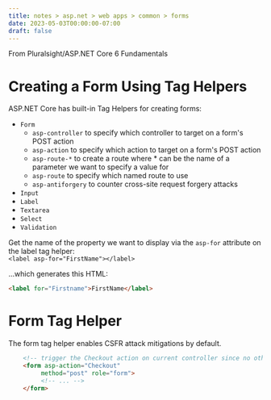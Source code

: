```yaml
---
title: notes > asp.net > web apps > common > forms
date: 2023-05-03T00:00:00-07:00
draft: false
---
```


From Pluralsight/ASP.NET Core 6 Fundamentals
# Creating a Form Using Tag Helpers
ASP.NET Core has built-in Tag Helpers for creating forms:
- `Form`
    - `asp-controller` to specify which controller to target on a form's POST action
    - `asp-action` to specify which action to target on a form's POST action
    - `asp-route-*` to create a route where * can be the name of a parameter we want to specify a value for
    - `asp-route` to specify which named route to use
    - `asp-antiforgery` to counter cross-site request forgery attacks
- `Input`
- `Label`
- `Textarea`
- `Select`
- `Validation`

Get the name of the property we want to display via the `asp-for` attribute on the label tag helper:  
`<label asp-for="FirstName"></label>`

…which generates this HTML:
```html
<label for="Firstname">FirstName</label>
```

# Form Tag Helper
The form tag helper enables CSFR attack mitigations by default.
```html
    <!-- trigger the Checkout action on current controller since no other controller specified -->
	<form asp-action="Checkout" 
		 method="post" role="form">
		 <!-- ... -->
	</form>
```
